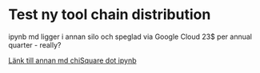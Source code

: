 # Test ny tool chain distribution

ipynb md ligger i annan silo och speglad via Google Cloud 23$ per annual quarter - really?

[Länk till annan md chiSquare dot ipynb](https://github.com/IoT-Dude/blogg_mtrl/blob/main/chi_square_test%20.md)


